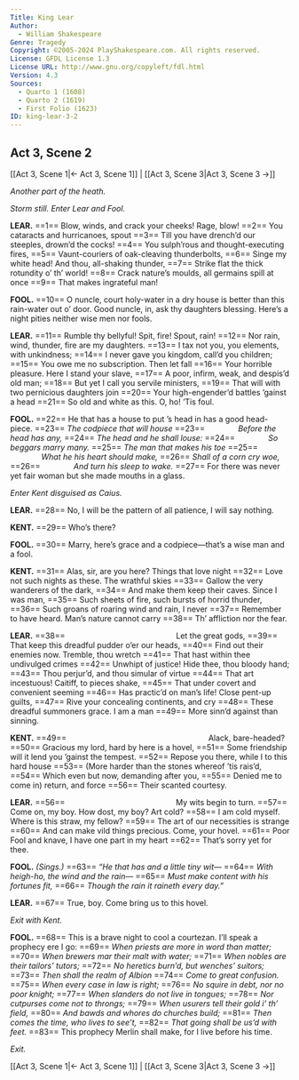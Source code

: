 ```yaml
---
Title: King Lear
Author: 
  - William Shakespeare
Genre: Tragedy
Copyright: ©2005-2024 PlayShakespeare.com. All rights reserved.
License: GFDL License 1.3
License URL: http://www.gnu.org/copyleft/fdl.html
Version: 4.3
Sources:
  - Quarto 1 (1608)
  - Quarto 2 (1619)
  - First Folio (1623)
ID: king-lear-3-2
---
```


## Act 3, Scene 2
[[Act 3, Scene 1|← Act 3, Scene 1]] | [[Act 3, Scene 3|Act 3, Scene 3 →]]

*Another part of the heath.*

*Storm still. Enter Lear and Fool.*

**LEAR.**
==1== Blow, winds, and crack your cheeks! Rage, blow!
==2== You cataracts and hurricanoes, spout
==3== Till you have drench’d our steeples, drown’d the cocks!
==4== You sulph’rous and thought-executing fires,
==5== Vaunt-couriers of oak-cleaving thunderbolts,
==6== Singe my white head! And thou, all-shaking thunder,
==7== Strike flat the thick rotundity o’ th’ world!
==8== Crack nature’s moulds, all germains spill at once
==9== That makes ingrateful man!

**FOOL.**
==10== O nuncle, court holy-water in a dry house is better than this rain-water out o’ door. Good nuncle, in, ask thy daughters blessing. Here’s a night pities neither wise men nor fools.

**LEAR.**
==11== Rumble thy bellyful! Spit, fire! Spout, rain!
==12== Nor rain, wind, thunder, fire are my daughters.
==13== I tax not you, you elements, with unkindness;
==14== I never gave you kingdom, call’d you children;
==15== You owe me no subscription. Then let fall
==16== Your horrible pleasure. Here I stand your slave,
==17== A poor, infirm, weak, and despis’d old man;
==18== But yet I call you servile ministers,
==19== That will with two pernicious daughters join
==20== Your high-engender’d battles ’gainst a head
==21== So old and white as this. O, ho! ’Tis foul.

**FOOL.**
==22== He that has a house to put ’s head in has a good head-piece.
==23== *The codpiece that will house*
==23==     *Before the head has any,*
==24== *The head and he shall louse:*
==24==     *So beggars marry many.*
==25== *The man that makes his toe*
==25==     *What he his heart should make,*
==26== *Shall of a corn cry woe,*
==26==     *And turn his sleep to wake.*
==27== For there was never yet fair woman but she made mouths in a glass.

*Enter Kent disguised as Caius.*

**LEAR.**
==28== No, I will be the pattern of all patience, I will say nothing.

**KENT.**
==29== Who’s there?

**FOOL.**
==30== Marry, here’s grace and a codpiece—that’s a wise man and a fool.

**KENT.**
==31== Alas, sir, are you here? Things that love night
==32== Love not such nights as these. The wrathful skies
==33== Gallow the very wanderers of the dark,
==34== And make them keep their caves. Since I was man,
==35== Such sheets of fire, such bursts of horrid thunder,
==36== Such groans of roaring wind and rain, I never
==37== Remember to have heard. Man’s nature cannot carry
==38== Th’ affliction nor the fear.

**LEAR.**
==38==               Let the great gods,
==39== That keep this dreadful pudder o’er our heads,
==40== Find out their enemies now. Tremble, thou wretch
==41== That hast within thee undivulged crimes
==42== Unwhipt of justice! Hide thee, thou bloody hand;
==43== Thou perjur’d, and thou simular of virtue
==44== That art incestuous! Caitiff, to pieces shake,
==45== That under covert and convenient seeming
==46== Has practic’d on man’s life! Close pent-up guilts,
==47== Rive your concealing continents, and cry
==48== These dreadful summoners grace. I am a man
==49== More sinn’d against than sinning.

**KENT.**
==49==                   Alack, bare-headed?
==50== Gracious my lord, hard by here is a hovel,
==51== Some friendship will it lend you ’gainst the tempest.
==52== Repose you there, while I to this hard house
==53== (More harder than the stones whereof ’tis rais’d,
==54== Which even but now, demanding after you,
==55== Denied me to come in) return, and force
==56== Their scanted courtesy.

**LEAR.**
==56==               My wits begin to turn.
==57== Come on, my boy. How dost, my boy? Art cold?
==58== I am cold myself. Where is this straw, my fellow?
==59== The art of our necessities is strange
==60== And can make vild things precious. Come, your hovel.
==61== Poor Fool and knave, I have one part in my heart
==62== That’s sorry yet for thee.

**FOOL.**
*(Sings.)*
==63== *“He that has and a little tiny wit⁠—*
==64== *With heigh-ho, the wind and the rain⁠—*
==65== *Must make content with his fortunes fit,*
==66== *Though the rain it raineth every day.”*

**LEAR.**
==67== True, boy. Come bring us to this hovel.

*Exit with Kent.*

**FOOL.**
==68== This is a brave night to cool a courtezan. I’ll speak a prophecy ere I go:
==69== *When priests are more in word than matter;*
==70== *When brewers mar their malt with water;*
==71== *When nobles are their tailors’ tutors;*
==72== *No heretics burn’d, but wenches’ suitors;*
==73== *Then shall the realm of Albion*
==74== *Come to great confusion.*
==75== *When every case in law is right;*
==76== *No squire in debt, nor no poor knight;*
==77== *When slanders do not live in tongues;*
==78== *Nor cutpurses come not to throngs;*
==79== *When usurers tell their gold i’ th’ field,*
==80== *And bawds and whores do churches build;*
==81== *Then comes the time, who lives to see’t,*
==82== *That going shall be us’d with feet.*
==83== This prophecy Merlin shall make, for I live before his time.

*Exit.*

[[Act 3, Scene 1|← Act 3, Scene 1]] | [[Act 3, Scene 3|Act 3, Scene 3 →]]